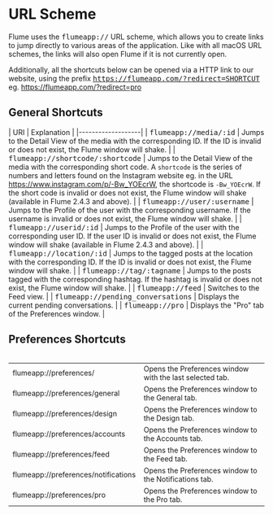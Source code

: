 # URL Scheme

Flume uses the <kbd>flumeapp://</kbd> URL scheme, which allows you to create links to jump directly to various areas of the application. Like with all macOS URL schemes, the links will also open Flume if it is not currently open.

Additionally, all the shortcuts below can be opened via a HTTP link to our website, using the prefix <kbd>https://flumeapp.com/?redirect=SHORTCUT</kbd> eg. https://flumeapp.com/?redirect=pro

## General Shortcuts

| URI | Explanation |
|-------------------|
| <kbd>flumeapp://media/:id</kbd> | Jumps to the Detail View of the media with the corresponding ID. If the ID is invalid or does not exist, the Flume window will shake. |
| <kbd>flumeapp://shortcode/:shortcode</kbd> | Jumps to the Detail View of the media with the corresponding short code. A ```shortcode``` is the series of numbers and letters found on the Instagram website eg. in the URL https://www.instagram.com/p/-Bw_YOEcrW, the shortcode is ```-Bw_YOEcrW```. If the short code is invalid or does not exist, the Flume window will shake (available in Flume 2.4.3 and above). |
| <kbd>flumeapp://user/:username</kbd> | Jumps to the Profile of the user with the corresponding username. If the username is invalid or does not exist, the Flume window will shake. |
| <kbd>flumeapp://userid/:id</kbd> | Jumps to the Profile of the user with the corresponding user ID. If the user ID is invalid or does not exist, the Flume window will shake (available in Flume 2.4.3 and above). |
| <kbd>flumeapp://location/:id</kbd> | Jumps to the tagged posts at the location with the corresponding ID. If the ID is invalid or does not exist, the Flume window will shake. |
| <kbd>flumeapp://tag/:tagname</kbd> | Jumps to the posts tagged with the corresponding hashtag. If the hashtag is invalid or does not exist, the Flume window will shake. |
| <kbd>flumeapp://feed</kbd> | Switches to the Feed view. |
| <kbd>flumeapp://pending_conversations</kbd> | Displays the current pending conversations. |
| <kbd>flumeapp://pro</kbd> | Displays the &quot;Pro&quot; tab of the Preferences window. |

## Preferences Shortcuts

<table align="left" border="0" cellpadding="0" cellspacing="0">
	<colgroup>
		<col style="width:30%" />
		<col style="width:70%" />
	</colgroup>
	<tbody>
		<tr>
			<td><span style="font-size:14px;">flumeapp://preferences/</span></td>
			<td><span style="font-size:14px;">Opens the Preferences window with the last selected tab.</span></td>
		</tr>
		<tr>
			<td><span style="font-size:14px;">flumeapp://preferences/general</span></td>
			<td><span style="font-size:14px;">Opens the Preferences window to the General tab.</span></td>
		</tr>
		<tr>
			<td><span style="font-size:14px;">flumeapp://preferences/design</span></td>
			<td><span style="font-size:14px;">Opens the Preferences window to the Design tab.</span></td>
		</tr>
		<tr>
			<td><span style="font-size:14px;">flumeapp://preferences/accounts</span></td>
			<td><span style="font-size:14px;">Opens the Preferences window to the Accounts tab.</span></td>
		</tr>
		<tr>
			<td><span style="font-size:14px;">flumeapp://preferences/feed</span></td>
			<td><span style="font-size:14px;">Opens the Preferences window to the Feed tab.</span></td>
		</tr>
		<tr>
			<td><span style="font-size:14px;">flumeapp://preferences/notifications</span></td>
			<td><span style="font-size:14px;">Opens the Preferences window to the Notifications tab.</span></td>
		</tr>
		<tr>
			<td><span style="font-size:14px;">flumeapp://preferences/pro</span></td>
			<td><span style="font-size:14px;">Opens the Preferences window to the Pro tab.</span></td>
		</tr>
	</tbody>
</table>
